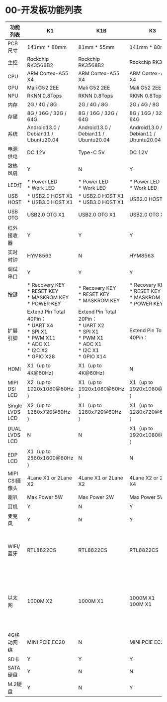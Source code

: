 # 00-开发板功能列表



| 功能列表        | K1                                                           | K1B                                                          | K3                                                           |                                                |
| --------------- | ------------------------------------------------------------ | ------------------------------------------------------------ | ------------------------------------------------------------ | ---------------------------------------------- |
| PCB尺寸         | 141mm * 80mm                                                 | 81mm * 55mm                                                  | 141mm * 80mm                                                 | N                                              |
| 主控            | Rockchip RK3568B2                                            | Rockchip RK3568B2                                            | Rockchip RK3562                                              | N                                              |
| CPU             | ARM Cortex-A55 X4                                            | ARM Cortex-A55 X4                                            | ARM Cortex-A53 X4                                            | N                                              |
| GPU             | Mali G52 2EE                                                 | Mali G52 2EE                                                 | Mali G52 2EE                                                 | N                                              |
| NPU             | RKNN 0.8Tops                                                 | RKNN 0.8Tops                                                 | RKNN 0.8Tops                                                 | N                                              |
| 内存            | 2G / 4G / 8G                                                 | 2G / 4G / 8G                                                 | 2G / 4G / 8G                                                 | N                                              |
| 存储            | 8G / 16G / 32G / 64G                                         | 8G / 16G / 32G / 64G                                         | 8G / 16G / 32G / 64G                                         | N                                              |
| 系统            | Android13.0 / Debian11 / Ubuntu20.04                         | Android13.0 / Debian11 / Ubuntu20.04                         | Android13.0 / Debian11 / Ubuntu20.04                         | N                                              |
| 电源供电        | DC 12V                                                       | Type-C 5V                                                    | DC 12V                                                       | 1                                              |
| 散热风扇        | Y                                                            | N                                                            | Y                                                            | 1                                              |
| LED灯           | * Power LED<br />* Work LED                                  | * Power LED<br />* Work LED                                  | * Power LED<br />* Work LED                                  | 1                                              |
| USB HOST        | * USB2.0 HOST X1<br />* USB3.0 HOST X1                       | * USB2.0 HOST X1<br />* USB3.0 HOST X1                       | USB2.0 HOST X2                                               | 1                                              |
| USB OTG         | USB2.0 OTG X1                                                | USB2.0 OTG X1                                                | USB2.0 OTG X1                                                | N，CC脚反了                                    |
| 红外接收器      | Y                                                            | Y                                                            | Y                                                            | enter按键优化下                                |
| 实时时钟        | HYM8563                                                      | N                                                            | HYM8563                                                      | 1                                              |
| 调试串口        | Y                                                            | Y                                                            | Y                                                            | 1                                              |
| 按键            | * Recovery KEY<br />* RESET KEY<br />* MASKROM KEY<br />* POWER KEY | * Recovery KEY<br />* RESET KEY<br />* MASKROM KEY           | * Recovery KEY<br />* RESET KEY<br />* MASKROM KEY<br />* POWER KEY | 1                                              |
| 扩展引脚        | Extend Pin Total 40Pin：<br />* UART X4<br />* SPI X1<br />* PWM X11<br />* ADC X1<br />* I2C X2<br />* GPIO X28 | Extend Pin Total 20Pin：<br />* UART X2<br />* SPI X1<br />* PWM X1<br />* ADC X1<br />* I2C X1<br />* GPIO X14 | Extend Pin Total 40Pin：<br />                               | 0                                              |
| HDMI            | X1（up to 4K@60Hz）                                          | X1（up to 4K@60Hz）                                          | N                                                            | 0                                              |
| MIPI DSI LCD    | X2（up to 1920x1080@60Hz ）                                  | X1（up to 1920x1080@60Hz ）                                  | X1（up to 1920x1080@60Hz ）                                  | N，硬件                                        |
| Single LVDS LCD | X2（up to 1280x720@60Hz ）                                   | X1（up to 1280x720@60Hz ）                                   | X1（up to 1280x720@60Hz ）                                   | N，硬件                                        |
| DUAL LVDS LCD   | N                                                            | N                                                            | X1（up to 1920x1080@60Hz ）                                  | N，硬件                                        |
| EDP LCD         | X1（up to 2560x1600@60Hz ）                                  | N                                                            | N                                                            | 0                                              |
| MIPI CSI摄像头  | 4Lane X1 or 2Lane X2                                         | 4Lane X1 or 2Lane X2                                         | 4Lane X2 or 2Lane X4                                         |                                                |
| 喇叭            | Max Power 5W                                                 | Max Power 2W                                                 | Max Power 5W                                                 |                                                |
| 耳机            | Y                                                            | N                                                            | Y                                                            |                                                |
| 麦克风          | Y                                                            | N                                                            | Y                                                            |                                                |
| WIFI/蓝牙       | RTL8822CS                                                    | RTL8822CS                                                    | RTL8822CS                                                    | RK3568蓝牙串口是8，RK3562是串口7，如何兼容     |
| 以太网          | 1000M X2                                                     | 1000M X1                                                     | 1000M X1<br />100M X1                                        | N，GMAC1 YT8512C驱动适配，GMAC0 首次插入不识别 |
| 4G移动网络      | MINI PCIE EC20                                               | N                                                            | MINI PCIE EC20                                               | 1                                              |
| SD卡            | Y                                                            | Y                                                            | Y                                                            | 1                                              |
| SATA硬盘        | Y                                                            | N                                                            | N                                                            | 0                                              |
| M.2硬盘         | Y                                                            | N                                                            | Y                                                            | 1                                              |

